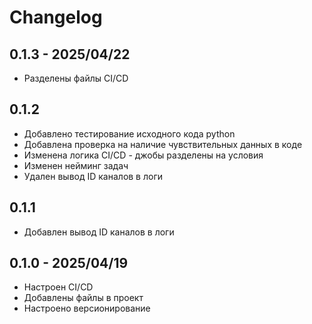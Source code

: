 # Changelog

## 0.1.3 - 2025/04/22
* Разделены файлы CI/CD

## 0.1.2
* Добавлено тестирование исходного кода python
* Добавлена проверка на наличие чувствительных данных в коде
* Изменена логика CI/CD - джобы разделены на условия
* Изменен нейминг задач
* Удален вывод ID каналов в логи

## 0.1.1
* Добавлен вывод ID каналов в логи

## 0.1.0 - 2025/04/19
* Настроен CI/CD
* Добавлены файлы в проект
* Настроено версионирование
